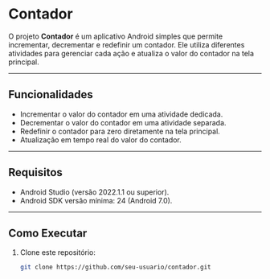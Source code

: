 # Contador

O projeto **Contador** é um aplicativo Android simples que permite incrementar, decrementar e redefinir um contador. Ele utiliza diferentes atividades para gerenciar cada ação e atualiza o valor do contador na tela principal.

---

## Funcionalidades

- Incrementar o valor do contador em uma atividade dedicada.
- Decrementar o valor do contador em uma atividade separada.
- Redefinir o contador para zero diretamente na tela principal.
- Atualização em tempo real do valor do contador.

---

## Requisitos

- Android Studio (versão 2022.1.1 ou superior).
- Android SDK versão mínima: 24 (Android 7.0).

---

## Como Executar

1. Clone este repositório:
   ```bash
   git clone https://github.com/seu-usuario/contador.git
